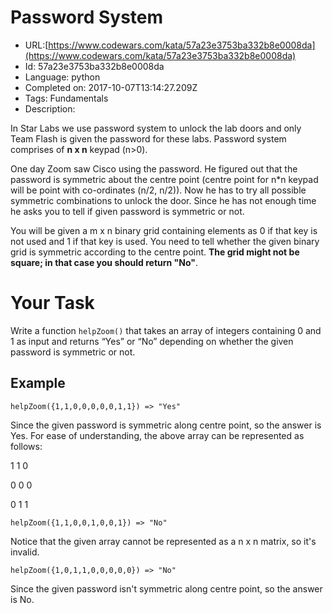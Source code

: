 # Password System

 - URL:[https://www.codewars.com/kata/57a23e3753ba332b8e0008da](https://www.codewars.com/kata/57a23e3753ba332b8e0008da)
 - Id: 57a23e3753ba332b8e0008da
 - Language: python
 - Completed on: 2017-10-07T13:14:27.209Z
 - Tags: Fundamentals
 - Description:
<p>In Star Labs we use password system to unlock the lab doors and only Team Flash is given the password for these labs. Password system comprises of <b>n x n</b> keypad (n>0).</p>
<p>One day Zoom saw Cisco using the password. He figured out that the password is symmetric about the centre point (centre point for n*n keypad will be point with co-ordinates (n/2, n/2)). Now he has to try all possible symmetric combinations to unlock the door. Since he has not enough time he asks you to tell if given password is symmetric or not.</p>
<p>You will be given a m x n binary grid containing elements as 0 if that key is not used and 1 if that key is used. You need to tell whether the given binary grid is symmetric according to the centre point. <b>The grid might not be square; in that case you should return "No"</b>.

</p>

<h1>Your Task</h1>

Write a function ```helpZoom()``` that takes an array of integers containing 0 and 1 as input and returns “Yes” or “No” depending on whether the given password is symmetric or not.

<h2>Example</h2>

```
helpZoom({1,1,0,0,0,0,0,1,1}) => "Yes"
```

Since the given password is symmetric along centre point, so the answer is Yes. For ease of understanding, the above array can be represented as follows:

<p>1  1  0</p>
<p>0  0  0</p>
<p>0  1  1</p>

```
helpZoom({1,1,0,0,1,0,0,1}) => "No" 
```

Notice that the given array cannot be represented as a n x n matrix, so it's invalid.
```
helpZoom({1,0,1,1,0,0,0,0,0}) => "No" 
```

Since the given password isn't symmetric along centre point, so the answer is No.
